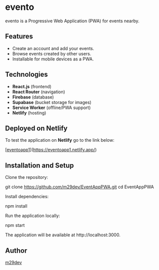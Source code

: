 # evento

evento is a Progressive Web Application (PWA) for events nearby.

## Features

- Create an account and add your events.
- Browse events created by other users.
- Installable for mobile devices as a PWA.

## Technologies

- **React.js** (frontend)
- **React Router** (navigation)
- **Firebase** (database)
- **Supabase** (bucket storage for images)
- **Service Worker** (offline/PWA support)
- **Netlify** (hosting)

## Deployed on Netlify

To test the application on **Netlify** go to the link below:

[[eventoapp1](https://eventoapp1.netlify.app/)](https://eventoapp1.netlify.app/)

## Installation and Setup

Clone the repository:

git clone https://github.com/m29dev/EventAppPWA.git
cd EventAppPWA

Install dependencies:

npm install

Run the application locally:

npm start

The application will be available at http://localhost:3000.

## Author

[m29dev](https://github.com/m29dev)
